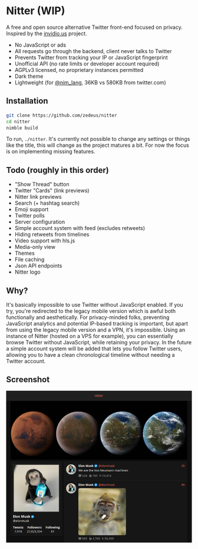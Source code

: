 # Nitter (WIP)

A free and open source alternative Twitter front-end focused on privacy. \
Inspired by the [invidio.us](https://github.com/omarroth/invidious) project.

- No JavaScript or ads
- All requests go through the backend, client never talks to Twitter
- Prevents Twitter from tracking your IP or JavaScript fingerprint
- Unofficial API (no rate limits or developer account required)
- AGPLv3 licensed, no proprietary instances permitted
- Dark theme
- Lightweight (for [@nim_lang](https://twitter.com/nim_lang), 36KB vs 580KB from twitter.com)

## Installation

```bash
git clone https://github.com/zedeus/nitter
cd nitter
nimble build
```

To run, `./nitter`. It's currently not possible to change any settings or things
like the title, this will change as the project matures a bit. For now the focus
is on implementing missing features.

## Todo (roughly in this order)

- "Show Thread" button
- Twitter "Cards" (link previews)
- Nitter link previews
- Search (+ hashtag search)
- Emoji support
- Twitter polls
- Server configuration
- Simple account system with feed (excludes retweets)
- Hiding retweets from timelines
- Video support with hls.js
- Media-only view
- Themes
- File caching
- Json API endpoints
- Nitter logo

## Why?

It's basically impossible to use Twitter without JavaScript enabled. If you try,
you're redirected to the legacy mobile version which is awful both functionally
and aesthetically. For privacy-minded folks, preventing JavaScript analytics and
potential IP-based tracking is important, but apart from using the legacy mobile
version and a VPN, it's impossible. Using an instance of Nitter (hosted on a VPS
for example), you can essentially browse Twitter without JavaScript, while
retaining your privacy. In the future a simple account system will be added that
lets you follow Twitter users, allowing you to have a clean chronological
timeline without needing a Twitter account.

## Screenshot

![nitter](/screenshot.png)
